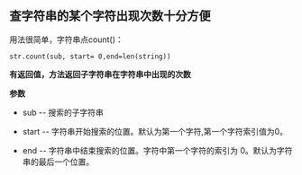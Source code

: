 ## 查字符串的某个字符出现次数十分方便 

用法很简单，字符串点count()：  


```
str.count(sub, start= 0,end=len(string))
```   
**有返回值，方法返回子字符串在字符串中出现的次数**  

**参数**  

* sub -- 搜索的子字符串  

* start -- 字符串开始搜索的位置。默认为第一个字符,第一个字符索引值为0。  

* end -- 字符串中结束搜索的位置。字符中第一个字符的索引为 0。默认为字符串的最后一个位置。

